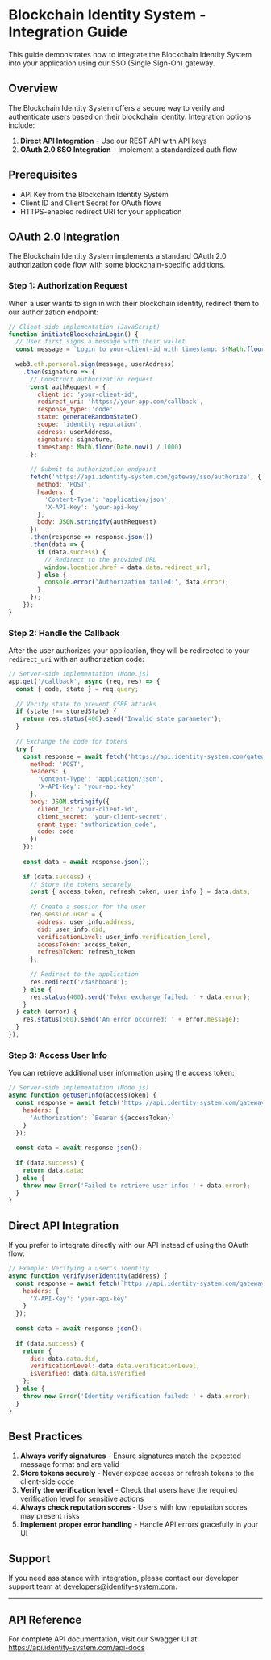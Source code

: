 # Blockchain Identity System - Integration Guide

This guide demonstrates how to integrate the Blockchain Identity System into your application using our SSO (Single Sign-On) gateway.

## Overview

The Blockchain Identity System offers a secure way to verify and authenticate users based on their blockchain identity. Integration options include:

1. **Direct API Integration** - Use our REST API with API keys
2. **OAuth 2.0 SSO Integration** - Implement a standardized auth flow

## Prerequisites

- API Key from the Blockchain Identity System
- Client ID and Client Secret for OAuth flows
- HTTPS-enabled redirect URI for your application

## OAuth 2.0 Integration

The Blockchain Identity System implements a standard OAuth 2.0 authorization code flow with some blockchain-specific additions.

### Step 1: Authorization Request

When a user wants to sign in with their blockchain identity, redirect them to our authorization endpoint:

```javascript
// Client-side implementation (JavaScript)
function initiateBlockchainLogin() {
  // User first signs a message with their wallet
  const message = `Login to your-client-id with timestamp: ${Math.floor(Date.now() / 1000)}`;
  
  web3.eth.personal.sign(message, userAddress)
    .then(signature => {
      // Construct authorization request
      const authRequest = {
        client_id: 'your-client-id',
        redirect_uri: 'https://your-app.com/callback',
        response_type: 'code',
        state: generateRandomState(),
        scope: 'identity reputation',
        address: userAddress,
        signature: signature,
        timestamp: Math.floor(Date.now() / 1000)
      };
      
      // Submit to authorization endpoint
      fetch('https://api.identity-system.com/gateway/sso/authorize', {
        method: 'POST',
        headers: {
          'Content-Type': 'application/json',
          'X-API-Key': 'your-api-key'
        },
        body: JSON.stringify(authRequest)
      })
      .then(response => response.json())
      .then(data => {
        if (data.success) {
          // Redirect to the provided URL
          window.location.href = data.data.redirect_url;
        } else {
          console.error('Authorization failed:', data.error);
        }
      });
    });
}
```

### Step 2: Handle the Callback

After the user authorizes your application, they will be redirected to your `redirect_uri` with an authorization code:

```javascript
// Server-side implementation (Node.js)
app.get('/callback', async (req, res) => {
  const { code, state } = req.query;
  
  // Verify state to prevent CSRF attacks
  if (state !== storedState) {
    return res.status(400).send('Invalid state parameter');
  }
  
  // Exchange the code for tokens
  try {
    const response = await fetch('https://api.identity-system.com/gateway/sso/token', {
      method: 'POST',
      headers: {
        'Content-Type': 'application/json',
        'X-API-Key': 'your-api-key'
      },
      body: JSON.stringify({
        client_id: 'your-client-id',
        client_secret: 'your-client-secret',
        grant_type: 'authorization_code',
        code: code
      })
    });
    
    const data = await response.json();
    
    if (data.success) {
      // Store the tokens securely
      const { access_token, refresh_token, user_info } = data.data;
      
      // Create a session for the user
      req.session.user = {
        address: user_info.address,
        did: user_info.did,
        verificationLevel: user_info.verification_level,
        accessToken: access_token,
        refreshToken: refresh_token
      };
      
      // Redirect to the application
      res.redirect('/dashboard');
    } else {
      res.status(400).send('Token exchange failed: ' + data.error);
    }
  } catch (error) {
    res.status(500).send('An error occurred: ' + error.message);
  }
});
```

### Step 3: Access User Info

You can retrieve additional user information using the access token:

```javascript
// Server-side implementation (Node.js)
async function getUserInfo(accessToken) {
  const response = await fetch('https://api.identity-system.com/gateway/sso/userinfo', {
    headers: {
      'Authorization': `Bearer ${accessToken}`
    }
  });
  
  const data = await response.json();
  
  if (data.success) {
    return data.data;
  } else {
    throw new Error('Failed to retrieve user info: ' + data.error);
  }
}
```

## Direct API Integration

If you prefer to integrate directly with our API instead of using the OAuth flow:

```javascript
// Example: Verifying a user's identity
async function verifyUserIdentity(address) {
  const response = await fetch(`https://api.identity-system.com/gateway/identity/${address}`, {
    headers: {
      'X-API-Key': 'your-api-key'
    }
  });
  
  const data = await response.json();
  
  if (data.success) {
    return {
      did: data.data.did,
      verificationLevel: data.data.verificationLevel,
      isVerified: data.data.isVerified
    };
  } else {
    throw new Error('Identity verification failed: ' + data.error);
  }
}
```

## Best Practices

1. **Always verify signatures** - Ensure signatures match the expected message format and are valid
2. **Store tokens securely** - Never expose access or refresh tokens to the client-side code
3. **Verify the verification level** - Check that users have the required verification level for sensitive actions
4. **Always check reputation scores** - Users with low reputation scores may present risks
5. **Implement proper error handling** - Handle API errors gracefully in your UI

## Support

If you need assistance with integration, please contact our developer support team at developers@identity-system.com.

---

## API Reference

For complete API documentation, visit our Swagger UI at:
https://api.identity-system.com/api-docs